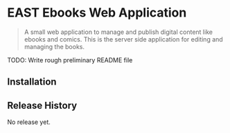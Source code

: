 # EAST Ebooks Web Application
> A small web application to manage and publish digital content like ebooks and comics. This is the server side application for editing and managing the books.

TODO: Write rough preliminary README file

## Installation

## Release History

No release yet.
